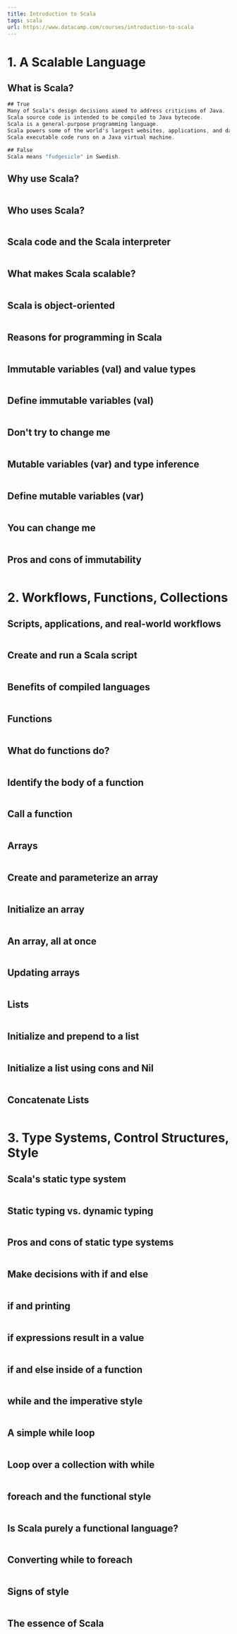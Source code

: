 ```yaml
---
title: Introduction to Scala
tags: scala
url: https://www.datacamp.com/courses/introduction-to-scala
---
```


# 1. A Scalable Language
## What is Scala?
```scala
## True
Many of Scala's design decisions aimed to address criticisms of Java.
Scala source code is intended to be compiled to Java bytecode.
Scala is a general-purpose programming language.
Scala powers some of the world's largest websites, applications, and data engineering infrastructures.
Scala executable code runs on a Java virtual machine.

## False
Scala means "fudgesicle" in Swedish.
```

## Why use Scala?
```scala

```

## Who uses Scala?
```scala

```

## Scala code and the Scala interpreter
```scala

```

## What makes Scala scalable?
```scala

```

## Scala is object-oriented
```scala

```

## Reasons for programming in Scala
```scala

```

## Immutable variables (val) and value types
```scala

```

## Define immutable variables (val)
```scala

```

## Don't try to change me
```scala

```

## Mutable variables (var) and type inference
```scala

```

## Define mutable variables (var)
```scala

```

## You can change me
```scala

```

## Pros and cons of immutability
```scala

```



# 2. Workflows, Functions, Collections
## Scripts, applications, and real-world workflows
```scala

```

## Create and run a Scala script
```scala

```

## Benefits of compiled languages
```scala

```

## Functions
```scala

```

## What do functions do?
```scala

```

## Identify the body of a function
```scala

```

## Call a function
```scala

```

## Arrays
```scala

```

## Create and parameterize an array
```scala

```

## Initialize an array
```scala

```

## An array, all at once
```scala

```

## Updating arrays
```scala

```

## Lists
```scala

```

## Initialize and prepend to a list
```scala

```

## Initialize a list using cons and Nil
```scala

```

## Concatenate Lists
```scala

```



# 3. Type Systems, Control Structures, Style
## Scala's static type system
```scala

```

## Static typing vs. dynamic typing
```scala

```

## Pros and cons of static type systems
```scala

```

## Make decisions with if and else
```scala

```

## if and printing
```scala

```

## if expressions result in a value
```scala

```

## if and else inside of a function
```scala

```

## while and the imperative style
```scala

```

## A simple while loop
```scala

```

## Loop over a collection with while
```scala

```

## foreach and the functional style
```scala

```

## Is Scala purely a functional language?
```scala

```

## Converting while to foreach
```scala

```

## Signs of style
```scala

```

## The essence of Scala
```scala

```

